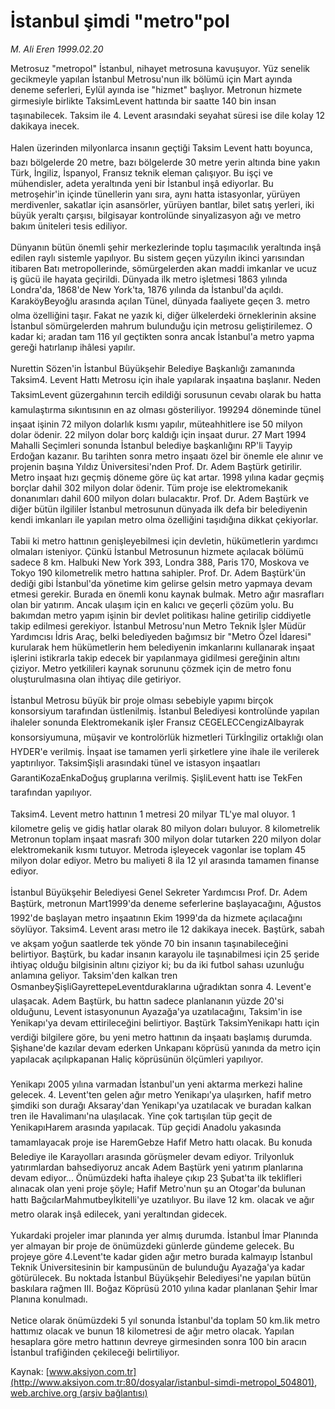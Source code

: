# İstanbul şimdi "metro"pol

*M. Ali Eren 1999.02.20*

<div class="pNewsDetailMainContent" itemprop="articleBody">
 Metrosuz "metropol" İstanbul, nihayet metrosuna kavuşuyor. Yüz senelik gecikmeyle yapılan İstanbul Metrosu'nun ilk bölümü için Mart ayında deneme seferleri, Eylül ayında ise "hizmet" başlıyor. Metronun hizmete girmesiyle birlikte TaksimLevent hattında bir saatte 140 bin insan taşınabilecek. Taksim ile 4. Levent arasındaki seyahat süresi ise dile kolay 12 dakikaya inecek.
 <br/>
 <br/>
 Halen üzerinden milyonlarca insanın geçtiği Taksim Levent hattı boyunca, bazı bölgelerde 20 metre, bazı bölgelerde 30 metre yerin altında bine yakın Türk, İngiliz, İspanyol, Fransız teknik eleman çalışıyor. Bu işçi ve mühendisler, adeta yeraltında yeni bir İstanbul inşâ ediyorlar. Bu metroşehir'in içinde tünellerin yanı sıra, aynı hatta istasyonlar, yürüyen merdivenler, sakatlar için asansörler, yürüyen bantlar, bilet satış yerleri, iki büyük yeraltı çarşısı, bilgisayar kontrolünde sinyalizasyon ağı ve metro bakım üniteleri tesis ediliyor.
 <br/>
 <br/>
 Dünyanın bütün önemli şehir merkezlerinde toplu taşımacılık yeraltında inşâ edilen raylı sistemle yapılıyor. Bu sistem geçen yüzyılın ikinci yarısından itibaren Batı metropollerinde, sömürgelerden akan maddi imkanlar ve ucuz iş gücü ile hayata geçirildi. Dünyada ilk metro işletmesi 1863 yılında Londra'da, 1868'de New York'ta, 1876 yılında da İstanbul'da açıldı. KaraköyBeyoğlu arasında açılan Tünel, dünyada faaliyete geçen 3. metro olma özelliğini taşır. Fakat ne yazık ki, diğer ülkelerdeki örneklerinin aksine İstanbul sömürgelerden mahrum bulunduğu için metrosu geliştirilemez. O kadar ki; aradan tam 116 yıl geçtikten sonra ancak İstanbul'a metro yapma gereği hatırlanıp ihâlesi yapılır.
 <br/>
 <br/>
 Nurettin Sözen'in İstanbul Büyükşehir Belediye Başkanlığı zamanında Taksim4. Levent Hattı Metrosu için ihale yapılarak inşaatına başlanır. Neden TaksimLevent güzergahının tercih edildiği sorusunun cevabı olarak bu hatta kamulaştırma sıkıntısının en az olması gösteriliyor. 199294 döneminde tünel inşaat işinin 72 milyon dolarlık kısmı yapılır, müteahhitlere ise 50 milyon dolar ödenir. 22 milyon dolar borç kaldığı için inşaat durur. 27 Mart 1994 Mahalli Seçimleri sonunda İstanbul belediye başkanlığını RP'li Tayyip Erdoğan kazanır. Bu tarihten sonra metro inşaatı özel bir önemle ele alınır ve projenin başına Yıldız Üniversitesi'nden Prof. Dr. Adem Baştürk getirilir. Metro inşaat hızı geçmiş döneme göre üç kat artar. 1998 yılına kadar geçmiş borçlar dahil 302 milyon dolar ödenir. Tüm proje ise elektromekanik donanımları dahil 600 milyon doları bulacaktır. Prof. Dr. Adem Baştürk ve diğer bütün ilgililer İstanbul metrosunun dünyada ilk defa bir belediyenin kendi imkanları ile yapılan metro olma özelliğini taşıdığına dikkat çekiyorlar.
 <br/>
 <br/>
 Tabii ki metro hattının genişleyebilmesi için devletin, hükümetlerin yardımcı olmaları isteniyor. Çünkü İstanbul Metrosunun hizmete açılacak bölümü sadece 8 km. Halbuki New York 393, Londra 388, Paris 170, Moskova ve Tokyo 190 kilometrelik metro hattına sahipler. Prof. Dr. Adem Baştürk'ün dediği gibi İstanbul'da yönetime kim gelirse gelsin metro yapmaya devam etmesi gerekir. Burada en önemli konu kaynak bulmak. Metro ağır masrafları olan bir yatırım. Ancak ulaşım için en kalıcı ve geçerli çözüm yolu. Bu bakımdan metro yapım işinin bir devlet politikası haline getirilip ciddiyetle takip edilmesi gerekiyor. İstanbul Metrosu'nun Metro Teknik İşler Müdür Yardımcısı İdris Araç, belki belediyeden bağımsız bir "Metro Özel İdaresi" kurularak hem hükümetlerin hem belediyenin imkanlarını kullanarak inşaat işlerini istikrarla takip edecek bir yapılanmaya gidilmesi gereğinin altını çiziyor. Metro yetkilileri kaynak sorununu çözmek için de metro fonu oluşturulmasına olan ihtiyaç dile getiriyor.
 <br/>
 <br/>
 İstanbul Metrosu büyük bir proje olması sebebiyle yapımı birçok konsorsiyum tarafından üstlenilmiş. İstanbul Belediyesi kontrolünde yapılan ihaleler sonunda Elektromekanik işler Fransız CEGELECCengizAlbayrak konsorsiyumuna, müşavir ve kontrolörlük hizmetleri Türkİngiliz ortaklığı olan HYDER'e verilmiş. İnşaat ise tamamen yerli şirketlere yine ihale ile verilerek yaptırılıyor. TaksimŞişli arasındaki tünel ve istasyon inşaatları GarantiKozaEnkaDoğuş gruplarına verilmiş. ŞişliLevent hattı ise TekFen tarafından yapılıyor.
 <br/>
 <br/>
 Taksim4. Levent metro hattının 1 metresi 20 milyar TL'ye mal oluyor. 1 kilometre geliş ve gidiş hatlar olarak 80 milyon doları buluyor. 8 kilometrelik Metronun toplam inşaat masrafı 300 milyon dolar tutarken 220 milyon dolar elektromekanik kısmı tutuyor. Metroda işleyecek vagonlar ise toplam 45 milyon dolar ediyor. Metro bu maliyeti 8 ila 12 yıl arasında tamamen finanse ediyor.
 <br/>
 <br/>
 İstanbul Büyükşehir Belediyesi Genel Sekreter Yardımcısı Prof. Dr. Adem Baştürk, metronun Mart1999'da deneme seferlerine başlayacağını, Ağustos 1992'de başlayan metro inşaatının Ekim 1999'da da hizmete açılacağını söylüyor. Taksim4. Levent arası metro ile 12 dakikaya inecek. Baştürk, sabah ve akşam yoğun saatlerde tek yönde 70 bin insanın taşınabileceğini belirtiyor. Baştürk, bu kadar insanın karayolu ile taşınabilmesi için 25 şeride ihtiyaç olduğu bilgisinin altını çiziyor ki; bu da iki futbol sahası uzunluğu anlamına geliyor. Taksim'den kalkan tren OsmanbeyŞişliGayrettepeLeventduraklarına uğradıktan sonra 4. Levent'e ulaşacak. Adem Baştürk, bu hattın sadece planlananın yüzde 20'si olduğunu, Levent istasyonunun Ayazağa'ya uzatılacağını, Taksim'in ise Yenikapı'ya devam ettirileceğini belirtiyor. Baştürk TaksimYenikapı hattı için verdiği bilgilere göre, bu yeni metro hattının da inşaatı başlamış durumda. Şişhane'de kazılar devam ederken Unkapanı köprüsü yanında da metro için yapılacak açılıpkapanan Haliç köprüsünün ölçümleri yapılıyor.
 <br/>
 <br/>
 Yenikapı 2005 yılına varmadan İstanbul'un yeni aktarma merkezi haline gelecek. 4. Levent'ten gelen ağır metro Yenikapı'ya ulaşırken, hafif metro şimdiki son durağı Aksaray'dan Yenikapı'ya uzatılacak ve buradan kalkan tren ile Havalimanı'na ulaşılacak. Yine çok tartışılan tüp geçit de YenikapıHarem arasında yapılacak. Tüp geçidi Anadolu yakasında tamamlayacak proje ise HaremGebze Hafif Metro hattı olacak. Bu konuda Belediye ile Karayolları arasında görüşmeler devam ediyor. Trilyonluk yatırımlardan bahsediyoruz ancak Adem Baştürk yeni yatırım planlarına devam ediyor... Önümüzdeki hafta ihaleye çıkıp 23 Şubat'ta ilk teklifleri alınacak olan yeni proje şöyle; Hafif Metro'nun şu an Otogar'da bulunan hattı BağcılarMahmutbeyİkitelli'ye uzatılıyor. Bu ilave 12 km. olacak ve ağır metro olarak inşâ edilecek, yani yeraltından gidecek.
 <br/>
 <br/>
 Yukardaki projeler imar planında yer almış durumda. İstanbul İmar Planında yer almayan bir proje de önümüzdeki günlerde gündeme gelecek. Bu projeye göre 4.Levent'te kadar giden ağır metro burada kalmayıp İstanbul Teknik Üniversitesinin bir kampusünün de bulunduğu Ayazağa'ya kadar götürülecek. Bu noktada İstanbul Büyükşehir Belediyesi'ne yapılan bütün baskılara rağmen III. Boğaz Köprüsü 2010 yılına kadar planlanan Şehir İmar Planına konulmadı.
 <br/>
 <br/>
 Netice olarak önümüzdeki 5 yıl sonunda İstanbul'da toplam 50 km.lik metro hattımız olacak ve bunun 18 kilometresi de ağır metro olacak. Yapılan hesaplara göre metro hattının devreye girmesinden sonra 100 bin aracın İstanbul trafiğinden çekileceği belirtiliyor.
 <br/>
</div>


Kaynak: [www.aksiyon.com.tr](http://www.aksiyon.com.tr:80/dosyalar/istanbul-simdi-metropol_504801), [web.archive.org (arşiv bağlantısı)](http://web.archive.org/web/20150512124545/http://www.aksiyon.com.tr:80/dosyalar/istanbul-simdi-metropol_504801)
